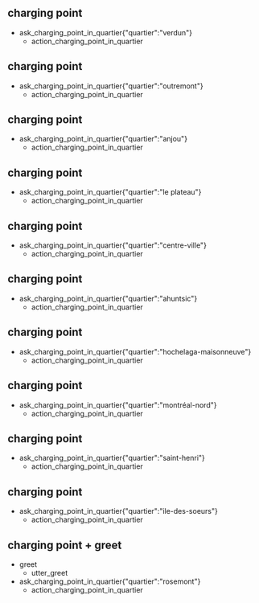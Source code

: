 ## charging point
* ask_charging_point_in_quartier{"quartier":"verdun"}
  - action_charging_point_in_quartier

## charging point
* ask_charging_point_in_quartier{"quartier":"outremont"}
  - action_charging_point_in_quartier

## charging point
* ask_charging_point_in_quartier{"quartier":"anjou"}
  - action_charging_point_in_quartier

## charging point
* ask_charging_point_in_quartier{"quartier":"le plateau"}
  - action_charging_point_in_quartier

## charging point
* ask_charging_point_in_quartier{"quartier":"centre-ville"}
  - action_charging_point_in_quartier

## charging point
* ask_charging_point_in_quartier{"quartier":"ahuntsic"}
  - action_charging_point_in_quartier

## charging point
* ask_charging_point_in_quartier{"quartier":"hochelaga-maisonneuve"}
  - action_charging_point_in_quartier

## charging point
* ask_charging_point_in_quartier{"quartier":"montréal-nord"}
  - action_charging_point_in_quartier

## charging point
* ask_charging_point_in_quartier{"quartier":"saint-henri"}
  - action_charging_point_in_quartier

## charging point
* ask_charging_point_in_quartier{"quartier":"ile-des-soeurs"}
  - action_charging_point_in_quartier

## charging point + greet
* greet
  - utter_greet
* ask_charging_point_in_quartier{"quartier":"rosemont"}
  - action_charging_point_in_quartier

